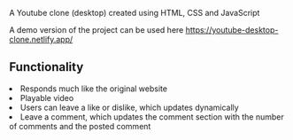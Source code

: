 A Youtube clone (desktop) created using HTML, CSS and JavaScript

A demo version of the project can be used here https://youtube-desktop-clone.netlify.app/

## Functionality

<li>Responds much like the original website</li>
<li>Playable video</li>
<li>Users can leave a like or dislike, which updates dynamically</li>
<li>Leave a comment, which updates the comment section with the number of comments and the posted comment</li>
